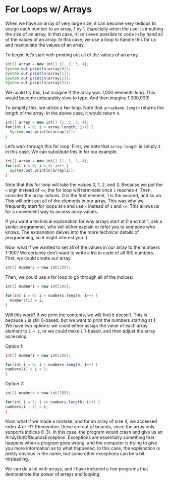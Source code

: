 # For Loops w/ Arrays

When we have an array of very large size, it can become very tedious to assign each number to an array, 1 by 1. Especially when the user is inputting the size of an array; in that case, it isn't even possible to code in by hand all of the values of an array. In this case, we use a loop to handle this for us and manipulate the values of an array.

To begin, let’s start with printing out all of the values of an array.

```java
int[] array = new int[] {1, 2, 3, 4};
System.out.println(array[0]);
System.out.println(array[1]);
System.out.println(array[2]);
System.out.println(array[3]);
```

We could try this, but imagine if the array was 1,000 elements long. This would become unbearably slow to type. And then imagine 1,000,000!

To simplify this, we utilize a **`for`** loop. Note that `arrayName.length` returns the length of the array. In the above case, it would return `4`.

```java
int[] array = new int[] {1, 2, 3, 4};
for(int i = 0; i < array.length; i++) {
  System.out.println(array[i]);
}
```

Let’s walk through this for loop. First, we note that `array.length` is simply `4` in this case. We can substitute this in for our example. 

```java
int[] array = new int[] {1, 2, 3, 4};
for(int i = 0; i < 4; i++) {
  System.out.println(array[i]);
}
```

Note that this for loop will take the values 0, 1, 2, and 3. Because we put the `<` sign instead of `<=`, the for loop will terminate once `i` reaches `4`. Then, consider the array indices. 0 is the first element, 1 is the second, and so on. This will print out all of the elements in our array. This was why we frequently start for loops at `0` and use `<` instead of `1` and `<=`. This allows us for a convenient way to access array values.

If you want a technical explanation for why arrays start at 0 and not 1, ask a senior programmer, who will either explain or refer you to someone who knows. The explanation delves into the more technical details of programming, so it might interest you :)

Now, what if we wanted to set all of the values in our array to the numbers 1-100? We certainly don’t want to write a list in code of all 100 numbers. First, we could create our array.

```java
int[] numbers = new int[100];
```

Then, we could use a for loop to go through all of the indices:

```java
int[] numbers = new int[100];

for(int i = 0; i < numbers.length; i++) {
  numbers[i] = i;
}
```

Will this work? If we print the contents, we will find it doesn’t. This is because `i` is still 0-based, but we want to print the numbers starting at 1. We have two options: we could either assign the value of each array element to `i + 1`, or we could make `i` 1-based, and then adjust the array accessing.

Option 1:

```java
int[] numbers = new int[100];

for(int i = 0; i < numbers.length; i++) {
numbers[i] = i + 1;
}
```

Option 2:

```java
int[] numbers = new int[100];

for(int i = 1; i <= numbers.length; i++) {
numbers[i - 1] = i;
}
```

Now, what if we made a mistake, and for an array of size 4, we accessed index 4 or -1? (Remember, these are out of bounds, since the array only supports indices 0-3). In this case, the program would crash and give us an ArrayOutOfBoundsException. Exceptions are essentially something that happens when a program goes wrong, and the computer is trying to give you more information as to what happened. In this case, the explanation is pretty obvious in the name, but some other exceptions can be a bit misleading.

We can do a lot with arrays, and I have included a few programs that demonstrate the power of arrays and looping.